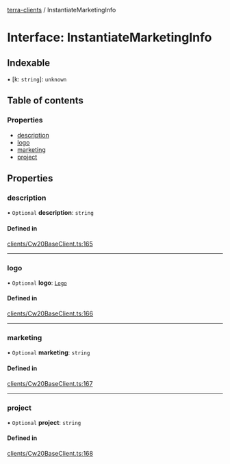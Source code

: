 [terra-clients](../README.md) / InstantiateMarketingInfo

# Interface: InstantiateMarketingInfo

## Indexable

▪ [k: `string`]: `unknown`

## Table of contents

### Properties

- [description](InstantiateMarketingInfo.md#description)
- [logo](InstantiateMarketingInfo.md#logo)
- [marketing](InstantiateMarketingInfo.md#marketing)
- [project](InstantiateMarketingInfo.md#project)

## Properties

### description

• `Optional` **description**: `string`

#### Defined in

[clients/Cw20BaseClient.ts:165](https://github.com/octalmage/terra-clients/blob/fbc54ed/clients/Cw20BaseClient.ts#L165)

___

### logo

• `Optional` **logo**: [`Logo`](../README.md#logo)

#### Defined in

[clients/Cw20BaseClient.ts:166](https://github.com/octalmage/terra-clients/blob/fbc54ed/clients/Cw20BaseClient.ts#L166)

___

### marketing

• `Optional` **marketing**: `string`

#### Defined in

[clients/Cw20BaseClient.ts:167](https://github.com/octalmage/terra-clients/blob/fbc54ed/clients/Cw20BaseClient.ts#L167)

___

### project

• `Optional` **project**: `string`

#### Defined in

[clients/Cw20BaseClient.ts:168](https://github.com/octalmage/terra-clients/blob/fbc54ed/clients/Cw20BaseClient.ts#L168)
